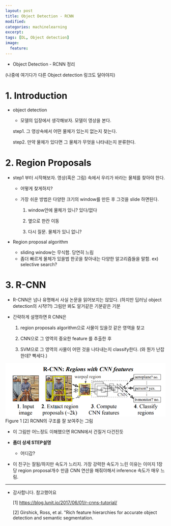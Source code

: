 ```yaml
---
layout: post
title: Object Detection - RCNN
modified:
categories: machinelearning
excerpt:
tags: [DL, Object detection]
image:
  feature:
---
```


- Object Detection - RCNN 정리

(나중에 여기다가 다른 Object detection 링크도 달아야지)

# 1. Introduction
  - object detection

    - 모델의 입장에서 생각해보자. 모델이 영상을 본다.

    step1. 그 영상속에서 어떤 물체가 있는지 없는지 찾는다.
    
    step2. 만약 물체가 있다면 그 물체가 무엇을 나타내는지 분류한다.

# 2. Region Proposals
  - step1 부터 시작해보자. 영상(혹은 그림) 속에서 우리가 바라는 물체를 찾아야 한다.

    - 어떻게 찾게하지?
    - 가장 쉬운 방법은 다양한 크기의 window를 만든 후 그것을 slide 하면된다.

        1. window안에 물체가 있니? 있다/없다

        2. 옆으로 한칸 이동

        3. 다시 질문. 물체가 있니 없니?

  - Region proposal algorithm

    - sliding window는 무식함. 당연히 느림
    - 좀더 빠르게 물체가 있을법 한곳을 찾아내는 다양한 알고리즘들을 말함. ex) selective search?

# 3. R-CNN
  - R-CNN은  넘나 유명해서 사실 논문을 읽어보지는 않았다. (하지만 딥러닝 object detection의 시작!?!) 그림만 봐도 알거같은 기분같은 기분
  - 간략하게 설명하면 R CNN은

    1) region proposals algorithm으로 사물이 있을것 같은 영역을 찾고

    2) CNN으로 그 영역의 중요한 feature 를 추출한 후

    3) SVM으로 그 영역의 사물이 어떤 것을 나타내는지  classify한다. (와 뭔가 난잡한데? 빡세다.)


 ![png](/images/RCNN/01_rcnn_structrue.png) Figure 1 [2]
 RCNN의 구조를 잘 보여주는 그림

 - 이 그림만 어느정도 이해했으면 RCNN에서 건질거 다건진듯

 - __좀더 상세 STEP설명__
    - 어디감?

 - 이 친구는 잘됨/하지만 속도가 느리지. 가장 강력한 속도가 느린 이유는 이미지 1장당 region proposal개수 만큼 CNN 연산을 해줘야해서  inference 속도가 매우 느림.

---
- 감사합니다. 참고했어요

  [1] https://blog.lunit.io/2017/06/01/r-cnns-tutorial/

  [2] Girshick, Ross, et al. "Rich feature hierarchies for accurate object detection and semantic segmentation.
